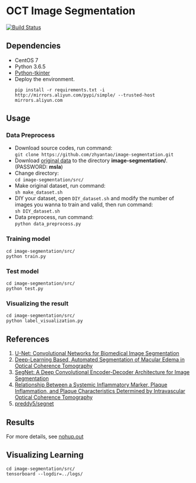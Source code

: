 # OCT Image Segmentation

[![Build Status](https://travis-ci.org/zhyantao/image-segmentation.svg?branch=master)](https://travis-ci.org/zhyantao/image-segmentation)

## Dependencies

- CentOS 7
- Python 3.6.5
- [Python-tkinter](https://centos.pkgs.org/7/centos-sclo-rh-x86_64/rh-python36-python-tkinter-3.6.3-3.el7.x86_64.rpm.html)
- Deploy the environment.
  ```shell
  pip install -r requirements.txt -i http://mirrors.aliyun.com/pypi/simple/ --trusted-host mirrors.aliyun.com
  ```

## Usage

### Data Preprocess

- Download source codes, run command:  
  `git clone https://github.com/zhyantao/image-segmentation.git`
- Download [original data](https://pan.baidu.com/s/1WRdH2HjVpIi6cjRVHrhO8Q) to the directory **image-segmentation/**. (PASSWORD: **msla**)
- Change directory:  
  `cd image-segmentation/src/`
- Make original dataset, run command:  
  `sh make_dataset.sh`  
- DIY your dataset, open `DIY_dataset.sh` and modify the number of images you wanna to train and valid, then run command:  
  `sh DIY_dataset.sh`
- Data preprocess, run command:  
  `python data_preprocess.py`  
  
### Training model

```shell
cd image-segmentation/src/
python train.py
```
### Test model

```shell
cd image-segmentation/src/
python test.py
```
### Visualizing the result

```shell
cd image-segmentation/src/
python label_visualization.py
```
## References

1. [U-Net: Convolutional Networks for Biomedical Image Segmentation](https://lmb.informatik.uni-freiburg.de/people/ronneber/u-net/) 
2. [Deep-Learning Based, Automated Segmentation of Macular Edema in Optical Coherence Tomography](https://www.biorxiv.org/content/biorxiv/early/2017/05/09/135640.full.pdf)
3. [SegNet: A Deep Convolutional Encoder-Decoder Architecture for Image Segmentation](https://arxiv.org/pdf/1511.00561v2.pdf)
4. [Relationship Between a Systemic Inflammatory Marker, Plaque Inflammation, and Plaque Characteristics Determined by Intravascular Optical Coherence Tomography](https://www.ahajournals.org/doi/pdf/10.1161/ATVBAHA.107.145987)
5. [preddy5/segnet](https://github.com/preddy5/segnet)

## Results

For more details, see [nohup.out](https://github.com/toooney/image-segmentation/blob/master/nohup.out)

## Visualizing Learning

```shell
cd image-segmentation/src/
tensorboard --logdir=../logs/
```
